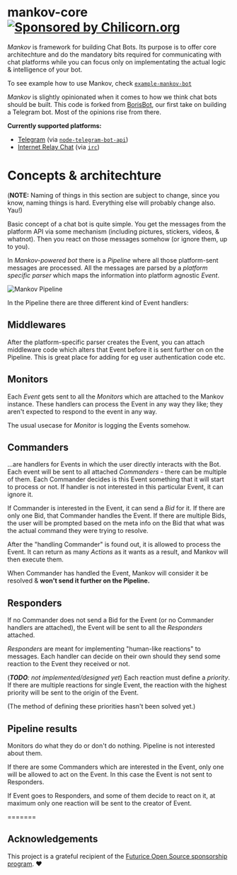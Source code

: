 mankov-core [![Sponsored by Chilicorn.org](https://img.shields.io/badge/sponsored%20by-chilicorn.org-brightgreen.svg)](http://chilicorn.org)
=====================================================================

_Mankov_ is framework for building Chat Bots. Its purpose is to offer core architechture and do the mandatory bits required for communicating with chat platforms while you can focus only on implementating the actual logic & intelligence of your bot. 

To see example how to use Mankov, check [`example-mankov-bot`](https://github.com/mankov/example-mankov-bot)

_Mankov_ is slightly opinionated when it comes to how we think chat bots should be built. This code is forked from [BorisBot](https://github.com/miro/BorisBot), our first take on building a Telegram bot. Most of the opinions rise from there.

**Currently supported platforms:**
- [Telegram](https://core.telegram.org/bots/api) (via [`node-telegram-bot-api`](https://github.com/yagop/node-telegram-bot-api))
- [Internet Relay Chat](http://www.irchelp.org/) (via [`irc`](https://github.com/martynsmith/node-irc))


# Concepts & architechture

(**NOTE:** Naming of things in this section are subject to change, since you know, naming things is hard. Everything else will probably change also. Yau!)

Basic concept of a chat bot is quite simple. You get the messages from the platform API via some mechanism (including pictures, stickers, videos, & whatnot). Then you react on those messages somehow (or ignore them, up to you).

In _Mankov-powered bot_ there is a _Pipeline_ where all those platform-sent messages are processed. All the messages are parsed by a _platform specific parser_ which maps the information into platform agnostic _Event_.

![Mankov Pipeline](https://raw.githubusercontent.com/mankov/mankov/development/docs/pipeline.png)

In the Pipeline there are three different kind of Event handlers:


## Middlewares

After the platform-specific parser creates the Event, you can attach middleware code which alters that Event before it is sent further on on the Pipeline. This is great place for adding for eg user authentication code etc.


## Monitors

Each _Event_ gets sent to all the _Monitors_ which are attached to the Mankov instance. These handlers can process the Event in any way they like; they aren't expected to respond to the event in any way.

The usual usecase for _Monitor_ is logging the Events somehow.


## Commanders

...are handlers for Events in which the user directly interacts with the Bot. Each event will be sent to all attached _Commanders_ - there can be multiple of them. Each Commander decides is this Event something that it will start to process or not. If handler is not interested in this particular Event, it can ignore it.

If Commander is interested in the Event, it can send a _Bid_ for it. If there are only one Bid, that Commander handles the Event. If there are multiple Bids, the user will be prompted based on the meta info on the Bid that what was the actual command they were trying to resolve.

After the "handling Commander" is found out, it is allowed to process the Event. It can return as many _Actions_ as it wants as a result, and Mankov will then execute them.

When Commander has handled the Event, Mankov will consider it be resolved & **won't send it further on the Pipeline.**


## Responders

If no Commander does not send a Bid for the Event (or no Commander handlers are attached), the Event will be sent to all the _Responders_ attached.

_Responders_ are meant for implementing "human-like reactions" to messages. Each handler can decide on their own should they send some reaction to the Event they received or not.

(_**TODO**: not implemented/designed yet_) Each reaction must define a _priority_. If there are multiple reactions for single Event, the reaction with the highest priority will be sent to the origin of the Event.

(The method of defining these priorities hasn't been solved yet.)


## Pipeline results

Monitors do what they do or don't do nothing. Pipeline is not interested about them.

If there are some Commanders which are interested in the Event, only one will be allowed to act on the Event. In this case the Event is not sent to Responders.

If Event goes to Responders, and some of them decide to react on it, at maximum only one reaction will be sent to the creator of Event.



=======

## Acknowledgements
This project is a grateful recipient of the [Futurice Open Source sponsorship program](http://futurice.com/blog/sponsoring-free-time-open-source-activities). ♥
